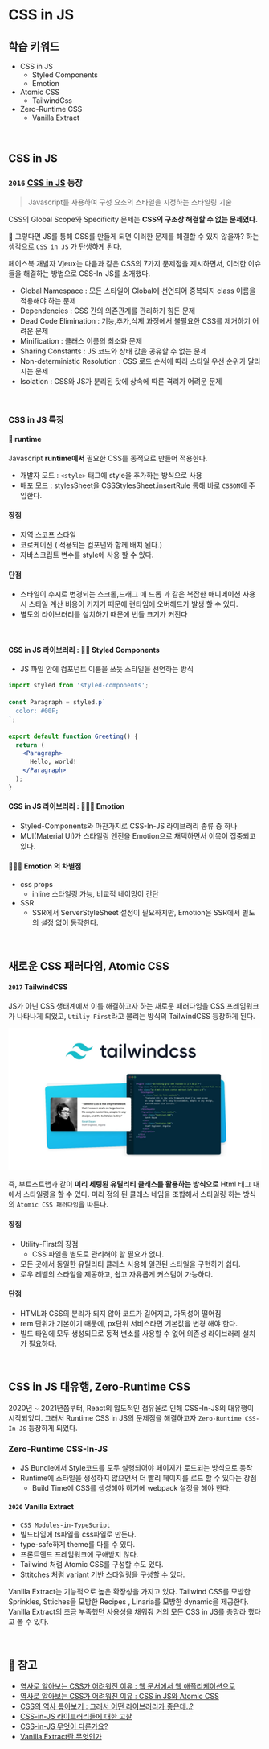 # CSS in JS

## 학습 키워드

- CSS in JS
  - Styled Components
  - Emotion
- Atomic CSS
  - TailwindCss
- Zero-Runtime CSS
  - Vanilla Extract

<br/>

## CSS in JS

### `2016` [CSS in JS](https://en.wikipedia.org/wiki/CSS-in-JS) 등장

> Javascript를 사용하여 구성 요소의 스타일을 지정하는 스타일링 기술

CSS의 Global Scope와 Specificity 문제는 __CSS의 구조상 해결할 수 없는 문제였다.__

🤔 그렇다면 JS를 통해 CSS를 만들게 되면 이러한 문제를 해결할 수 있지 않을까? 하는 생각으로 `CSS in JS` 가 탄생하게 된다.

페이스북 개발자 Vjeux는 다음과 같은 CSS의 7가지 문제점을 제시하면서, 이러한 이슈들을 해결하는 방법으로 CSS-In-JS를 소개했다.

- Global Namespace : 모든 스타일이 Global에 선언되어 중복되지 class 이름을 적용해야 하는 문제
- Dependencies : CSS 간의 의존관계를 관리하기 힘든 문제
- Dead Code Elimination : 기능,추가,삭제 과정에서 불필요한 CSS를 제거하기 어려운 문제
- Minification : 클래스 이름의 최소화 문제
- Sharing Constants : JS 코드와 상태 값을 공유할 수 없는 문제
- Non-deterministic Resolution : CSS 로드 순서에 따라 스타일 우선 순위가 달라지는 문제
- Isolation : CSS와 JS가 분리된 탓에 상속에 따른 격리가 어려운 문제

<br/>

### CSS in JS 특징

#### 📌 runtime

Javascript __runtime에서__ 필요한 CSS를 동적으로 만들어 적용한다.

- 개발자 모드 : `<style>` 태그에 style을 추가하는 방식으로 사용
- 배포 모드 : stylesSheet을 CSSStylesSheet.insertRule 통해 바로 `CSSOM`에 주입한다.

#### 장점

- 지역 스코프 스타일
- 코로케이션 ( 적용되는 컴포넌와 함께 배치 된다.)
- 자바스크립트 변수를 style에 사용 할 수 있다.

#### 단점

- 스타일이 수시로 변경되는 스크롤,드래그 애 드롭 과 같은 복잡한 애니메이션 사용시 스타일 계산 비용이 커지기 때문에 런타임에 오버헤드가 발생 할 수 있다.
- 별도의 라이브러리를 설치하기 때문에 번들 크기가 커진다

<br/>

#### CSS in JS 라이브러리 :   💅🏻 Styled Components

- JS 파일 안에 컴포넌트 이름을 쓰듯 스타일을 선언하는 방식

```jsx
import styled from 'styled-components';

const Paragraph = styled.p`
  color: #00F;
`;

export default function Greeting() {
  return (
    <Paragraph>
      Hello, world!
    </Paragraph>
  );
}
```

#### CSS in JS 라이브러리 : 👩🏻‍🎤 Emotion

- Styled-Components와 마찬가지로 CSS-In-JS 라이브러리 종류 중 하나
- MUI(Material UI)가 스타일링 엔진을 Emotion으로 채택하면서 이목이 집중되고 있다.

#### 👩🏻‍🎤 Emotion 의 차별점

- css props
  - inline 스타일링 가능, 비교적 네이밍이 간단
- SSR
  - SSR에서 ServerStyleSheet 설정이 필요하지만, Emotion은 SSR에서 별도의 설정 없이 동작한다.

<br/>

## 새로운 CSS 패러다임, Atomic CSS

#### `2017` TailwindCSS

JS가 아닌 CSS 생태계에서 이를 해결하고자 하는 새로운 패러다임을 CSS 프레임워크가 나타나게 되었고,
`Utiliy-First`라고 불리는 방식의 TailwindCSS 등장하게 된다.

![출처 Les-enovateurs](./image/TailwindCSS.jpeg)

즉, 부트스트랩과 같이 __미리 세팅된 유틸리티 클래스를 활용하는 방식으로__  Html 태그 내에서 스타일링을 할 수 있다.
미리 정의 된 클래스 네임을 조합해서 스타일링 하는 방식의 `Atomic CSS 패러다임`을 따른다.

#### 장점

- Utility-First의 장점
  - CSS 파일을 별도로 관리해야 할 필요가 없다.
- 모든 곳에서 동일한 유틸리티 클래스 사용해 일관된 스타일을 구현하기 쉽다.
- 로우 레벨의 스타일을 제공하고, 쉽고 자유롭게 커스텀이 가능하다.

#### 단점

- HTML과 CSS의 분리가 되지 않아 코드가 길어지고, 가독성이 떨어짐
- rem 단위가 기본이기 때문에, px단위  서비스라면 기본값을 변경 해야 한다.
- 빌드 타임에 모두 생성되므로 동적 변소를 사용할 수 없어 의존성 라이브러리 설치가 필요하다.

<br/>

## CSS in JS 대유행, Zero-Runtime CSS

2020년 ~ 2021년쯤부터, React의 압도적인 점유율로 인해 CSS-In-JS의 대유행이 시작되었디.
그래서 Runtime CSS in JS의 문제점을 해결하고자 `Zero-Runtime CSS-In-JS` 등장하게 되었다.

### Zero-Runtime CSS-In-JS

- JS Bundle에서 Style코드를 모두 실행되어야 페이지가 로드되는 방식으로 동작
- Runtime에 스타일을 생성하지 않으면서 더 빨리 페이지를 로드 할 수 있다는 장점
  - Build Time에 CSS를 생성해야 하기에 webpack 설정을 해야 한다.

#### `2020` Vanilla Extract

- `CSS Modules-in-TypeScript`
- 빌드타임에 ts파일을 css파일로 만든다.
- type-safe하게 theme를 다룰 수 있다.
- 프론트엔드 프레임워크에 구애받지 않다.
- Tailwind 처럼 Atomic CSS를 구성할 수도 있다.
- Sttitches 처럼 variant 기반 스타일링을 구성할 수 있다.

Vanilla Extract는 기능적으로 높은 확장성을 가지고 있다. Tailwind CSS를 모방한 Sprinkles, Sttiches을 모방한 Recipes , Linaria를 모방한 dynamic을 제공한다. Vanilla Extract의 조금 부족했던 사용성을 채워줘 거의 모든 CSS in JS를 총망라 했다고 볼 수 있다.

<br/>

## 🔗 참고

- [역사로 알아보는 CSS가 어려워진 이유 : 웹 문서에서 웹 애플리케이션으로](https://yozm.wishket.com/magazine/detail/1319/)
- [역사로 알아보는 CSS가 어려워진 이유 : CSS in JS와 Atomic CSS](https://yozm.wishket.com/magazine/detail/1326/)
- [CSS의 역사 톺아보기 : 그래서 어떤 라이브러리가 좋은데..?](https://velog.io/@lovelys0731/CSS의-역사-톺아보기)
- [CSS-in-JS 라이브러리들에 대한 고찰](https://bepyan.github.io/blog/2022/css-in-js)
- [CSS-in-JS 무엇이 다른가요?](https://so-so.dev/web/css-in-js-whats-the-defference/)
- [Vanilla Extract란 무엇인가](https://velog.io/@keumky1/Vanilla-Extract란-무엇인가)

